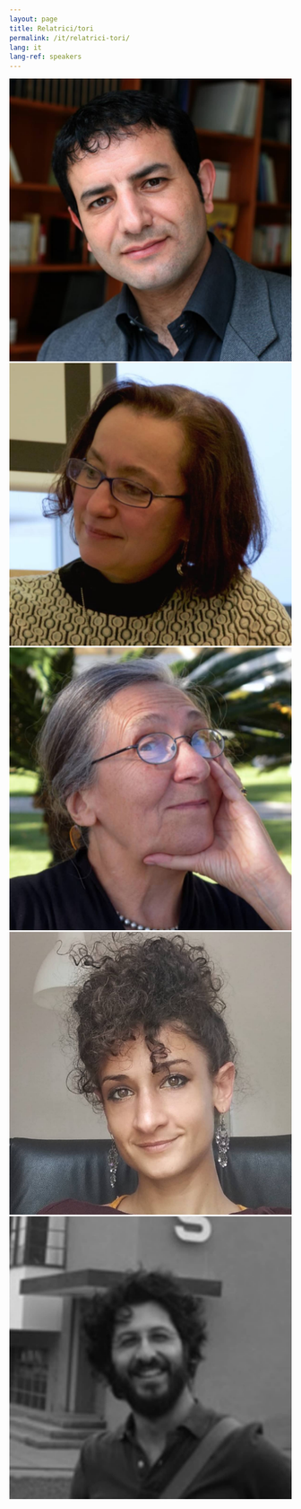 ```yaml
---
layout: page
title: Relatrici/tori
permalink: /it/relatrici-tori/
lang: it
lang-ref: speakers
---
```


<div id="speakers">

[![Amara Lakhous](/assets/speakers/Amara-Lakhous.jpg)]({{page.permalink}}Amara-Lakhous)
[![Loredana Polezzi](/assets/speakers/Loredana-Polezzi.jpg)]({{page.permalink}}Loredana-Polezzi)
[![Maria Nadotti](/assets/speakers/Maria-Nadotti.jpg)]({{page.permalink}}Maria-Nadotti)
[![Marie Moise](/assets/speakers/Marie-Moise.jpg)]({{page.permalink}}Marie-Moise)
[![Michele Sisto](/assets/speakers/Michele-Sisto.jpg)]({{page.permalink}}Michele-Sisto)

</div>